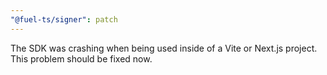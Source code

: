 ```yaml
---
"@fuel-ts/signer": patch
---
```


The SDK was crashing when being used inside of a Vite or Next.js project. This problem should be fixed now.
